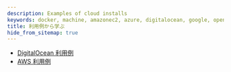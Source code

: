 ```yaml
---
description: Examples of cloud installs
keywords: docker, machine, amazonec2, azure, digitalocean, google, openstack, rackspace, softlayer, virtualbox, vmwarefusion, vmwarevcloudair, vmwarevsphere, exoscale
title: 利用例から学ぶ
hide_from_sitemap: true
---
```

-   [DigitalOcean 利用例](ocean.md)
-   [AWS 利用例](aws.md)
